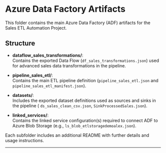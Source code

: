 # Azure Data Factory Artifacts

This folder contains the main Azure Data Factory (ADF) artifacts for the Sales ETL Automation Project.

## Structure

- **dataflow_sales_transformations/**:  
  Contains the exported Data Flow (`df_sales_transformations.json`) used for advanced sales data transformations in the pipeline.

- **pipeline_sales_etl/**:  
  Contains the main ETL pipeline definition (`pipeline_sales_etl.json` and `pipeline_sales_etl_manifest.json`).

- **datasets/**:  
  Includes the exported dataset definitions used as sources and sinks in the pipeline ( `ds_sales_clean_csv.json`, `SinkProcessedSales.json`).

- **linked_services/**:  
  Contains the linked service configuration(s) required to connect ADF to Azure Blob Storage (e.g., `ls_blob_etlstoragedemoalex.json`).  

Each subfolder includes an additional README with further details and usage instructions.

---


